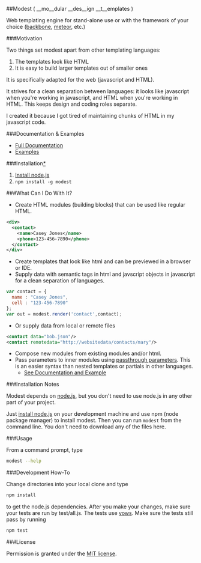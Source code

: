 ##Modest 
( __mo__dular __des__ign __t__emplates )

Web templating engine for stand-alone use or with the framework of your choice ([backbone](https://github.com/documentcloud/backbone), [meteor](https://github.com/meteor/meteor), etc.)

###Motivation

Two things set modest apart from other templating languages:

1.  The templates look like HTML
2.  It is easy to build larger templates out of smaller ones

It is specifically adapted for the web (javascript and HTML).

It strives for a clean separation between languages:  it looks like javascript when you're working in javascript, and HTML when you're working in HTML.  This keeps design and coding roles separate.

I created it because I got tired of maintaining chunks of HTML in my javascript code.

###Documentation & Examples
* [Full Documentation](https://github.com/sweedl/modest/wiki/Documentation)
* [Examples](https://github.com/sweedl/modest/wiki/Examples)

###Installation[_*_](#installation-notes)

1. [Install node.js](http://nodejs.org/#download)
2. ``npm install -g modest``

###What Can I Do With It?
* Create HTML modules (building blocks) that can be used like regular HTML.

```xml
<div>
  <contact>
    <name>Casey Jones</name>
    <phone>123-456-7890</phone>
  </contact>
</div>
```
* Create templates that look like html and can be previewed in a browser or IDE.
* Supply data with semantic tags in html and javscript objects in javascript for a clean separation of languages.

```javascript
var contact = {
  name : "Casey Jones",
  cell : "123-456-7890"
};
var out = modest.render('contact',contact);
```
* Or supply data from local or remote files

```xml
<contact data="bob.json"/>
<contact remotedata="http://websitedata/contacts/mary"/>
```
* Compose new modules from existing modules and/or html.
* Pass parameters to inner modules using [passthrough parameters](https://github.com/sweedl/modest/wiki/Documentation#wiki-passthrough-parameters).
This is an easier syntax than nested templates or partials in other languages.
  * [See Documentation and Example](https://github.com/sweedl/modest/wiki/Documentation#wiki-passthrough-parameters)

###Installation Notes<a id="installation-notes"/>

Modest depends on [node.js](https://github.com/joyent/node), but you don't need to use node.js in any other part of your project. 

Just [install node.js](http://nodejs.org/#download) on your development machine and use npm (node package manager) to install modest.
Then you can run ``modest`` from the command line.
You don't need to download any of the files here.

###Usage

From a command prompt, type
```bash
modest --help
```

###Development How-To

Change directories into your local clone and type
```bash
npm install
```
to get the node.js dependencies.  After you make your changes, make sure your tests are run by test/all.js.  The tests use [vows](http://vowsjs.org).  Make sure the tests still pass by running
```bash
npm test
```

###License

Permission is granted under the [MIT license](https://github.com/sweedl/modest/blob/master/LICENSE).
